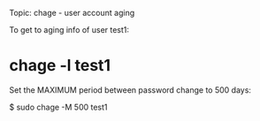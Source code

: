 Topic: chage - user account aging 

To get to aging info of user test1:

  # chage -l test1

Set the MAXIMUM period between password change to 500 days:

  $	sudo chage -M 500 test1

